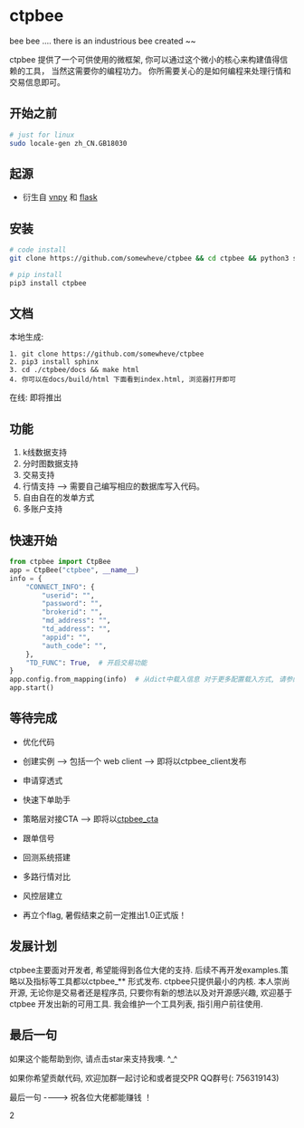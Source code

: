 # ctpbee 
bee bee .... there is an industrious bee created ~~

ctpbee 提供了一个可供使用的微框架, 你可以通过这个微小的核心来构建值得信赖的工具， 
当然这需要你的编程功力。 你所需要关心的是如何编程来处理行情和交易信息即可。

## 开始之前 
```bash
# just for linux 
sudo locale-gen zh_CN.GB18030  
```

## 起源

- 衍生自 [vnpy](https://github.com/vnpy/vnpy) 和 [flask](https://github.com/pallets/flask)  


## 安装 
```bash
# code install 
git clone https://github.com/somewheve/ctpbee && cd ctpbee && python3 setup.py install  

# pip install
pip3 install ctpbee
```

## 文档
本地生成:

    1. git clone https://github.com/somewheve/ctpbee 
    2. pip3 install sphinx
    3. cd ./ctpbee/docs && make html
    4. 你可以在docs/build/html 下面看到index.html, 浏览器打开即可
    
在线:
    即将推出
    
    
## 功能

1. k线数据支持
2. 分时图数据支持
3. 交易支持
4. 行情支持 --> 需要自己编写相应的数据库写入代码。
5. 自由自在的发单方式
6. 多账户支持


## 快速开始 
```python
from ctpbee import CtpBee
app = CtpBee("ctpbee", __name__) 
info = {
    "CONNECT_INFO": {
        "userid": "",
        "password": "",
        "brokerid": "",
        "md_address": "",
        "td_address": "",
        "appid": "",
        "auth_code": "",
    },
    "TD_FUNC": True,  # 开启交易功能 
}
app.config.from_mapping(info)  # 从dict中载入信息 对于更多配置载入方式, 请参阅文档或者阅读代码
app.start() 

```

## 等待完成 
- 优化代码
- 创建实例 --> 包括一个 web client --> 即将以ctpbee_client发布
- 申请穿透式 
- 快速下单助手
- 策略层对接CTA  --> 即将以[ctpbee_cta](https://github.com/somewheve/ctpbee_cta) 
- 跟单信号 
- 回测系统搭建 
- 多路行情对比
- 风控层建立


- 再立个flag, 暑假结束之前一定推出1.0正式版！


## 发展计划
ctpbee主要面对开发者, 希望能得到各位大佬的支持. 后续不再开发examples.策略以及指标等工具都以ctpbee_** 形式发布. ctpbee只提供最小的内核. 本人崇尚开源, 无论你是交易者还是程序员, 只要你有新的想法以及对开源感兴趣, 欢迎基于ctpbee 开发出新的可用工具. 我会维护一个工具列表, 指引用户前往使用. 

## 最后一句 
如果这个能帮助到你, 请点击star来支持我噢. ^_^  

如果你希望贡献代码, 欢迎加群一起讨论和或者提交PR  QQ群号(: 756319143) 

最后一句 ----> 祝各位大佬都能赚钱 ！



2
